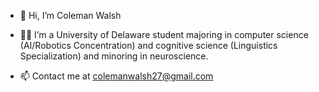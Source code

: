 - 👋 Hi, I’m Coleman Walsh


- 🧑‍🎓 I’m a University of Delaware student majoring in computer science (AI/Robotics Concentration) and cognitive science (Linguistics Specialization) and minoring in neuroscience.
  
- 📫 Contact me at colemanwalsh27@gmail.com

<!---
cwalsh27/cwalsh27 is a ✨ special ✨ repository because its `README.md` (this file) appears on your GitHub profile.
You can click the Preview link to take a look at your changes.
--->
